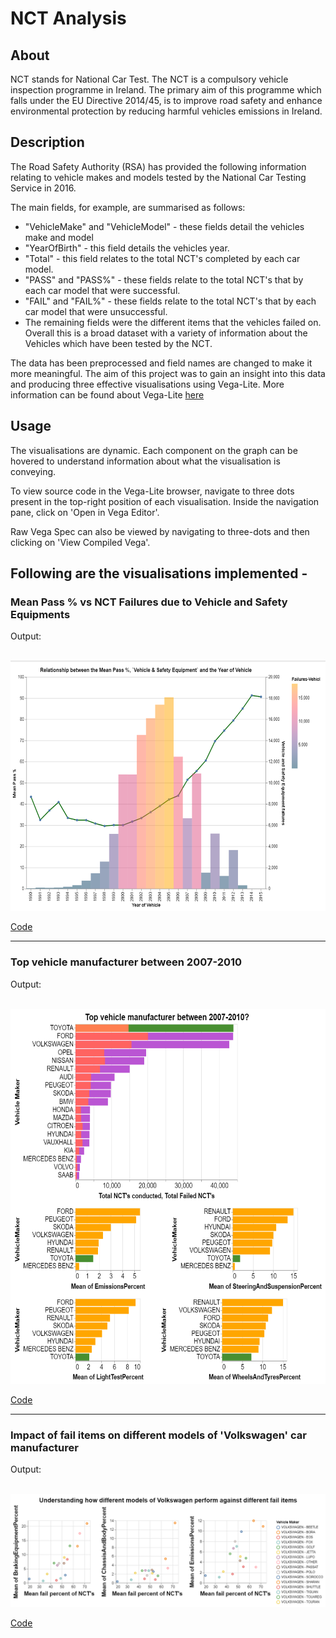 # NCT Analysis

## About

NCT stands for National Car Test. The NCT is a compulsory vehicle inspection programme in Ireland. The primary aim of this programme which falls under the EU Directive 2014/45, is to improve road safety and enhance environmental protection by reducing harmful vehicles emissions in Ireland.

## Description

The Road Safety Authority (RSA) has provided the following information relating to vehicle makes and models tested by the National Car Testing Service in 2016. 

The main fields, for example, are summarised as follows:
- "VehicleMake" and "VehicleModel" - these fields detail the vehicles make and model
- "YearOfBirth" - this field details the vehicles year.
- "Total" - this field relates to the total NCT's completed by each car model.
- "PASS" and "PASS%" - these fields relate to the total NCT's that by each car model that were successful.
- "FAIL" and "FAIL%" - these fields relate to the total NCT's that by each car model that were unsuccessful.
- The remaining fields were the different items that the vehicles failed on.
Overall this is a broad dataset with a variety of information about the Vehicles which have been tested by the NCT.

The data has been preprocessed and field names are changed to make it more meaningful.
The aim of this project was to gain an insight into this data and producing three effective visualisations using Vega-Lite. More information can be found about Vega-Lite [here](https://vega.github.io/vega-lite/)


## Usage
The visualisations are dynamic. Each component on the graph can be hovered to understand information about what the visualisation is conveying.

To view source code in the Vega-Lite browser, navigate to three dots present in the top-right position of each visualisation. Inside the navigation pane, click on 'Open in Vega Editor'.  

Raw Vega Spec can also be viewed by navigating to three-dots and then clicking on 'View Compiled Vega'.  

## Following are the visualisations implemented -

### **Mean Pass % vs NCT Failures due to Vehicle and Safety Equipments** 

Output:<br><br>

<p align="center">
<img src="/output/vis1.png" height = 400></img>
</p>

[Code](/code/vega_spec/Vis1.json.vg)

------

### **Top vehicle manufacturer between 2007-2010** 

Output:<br><br>

<p align="center">
<img src="/output/vis2.png" height = 600></img>
</p>

[Code](/code/vega_spec/Vis2.json.vg)

------

### **Impact of fail items on different models of 'Volkswagen' car manufacturer** 

Output:<br><br>

<p align="center">
<img src="/output/vis3.png" height = "auto"></img>
</p>

[Code](/code/vega_spec/Vis3.json.vg)